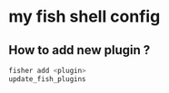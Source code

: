# my fish shell config

## How to add new plugin ?

```bash
fisher add <plugin>
update_fish_plugins
```
